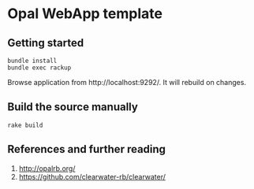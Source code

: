 Opal WebApp template
================================================================================

Getting started
--------------------------------------------------------------------------------

```
bundle install
bundle exec rackup
```

Browse application from http://localhost:9292/. It will rebuild on changes.

Build the source manually
--------------------------------------------------------------------------------

```
rake build
```

References and further reading
--------------------------------------------------------------------------------

1. http://opalrb.org/
2. https://github.com/clearwater-rb/clearwater/